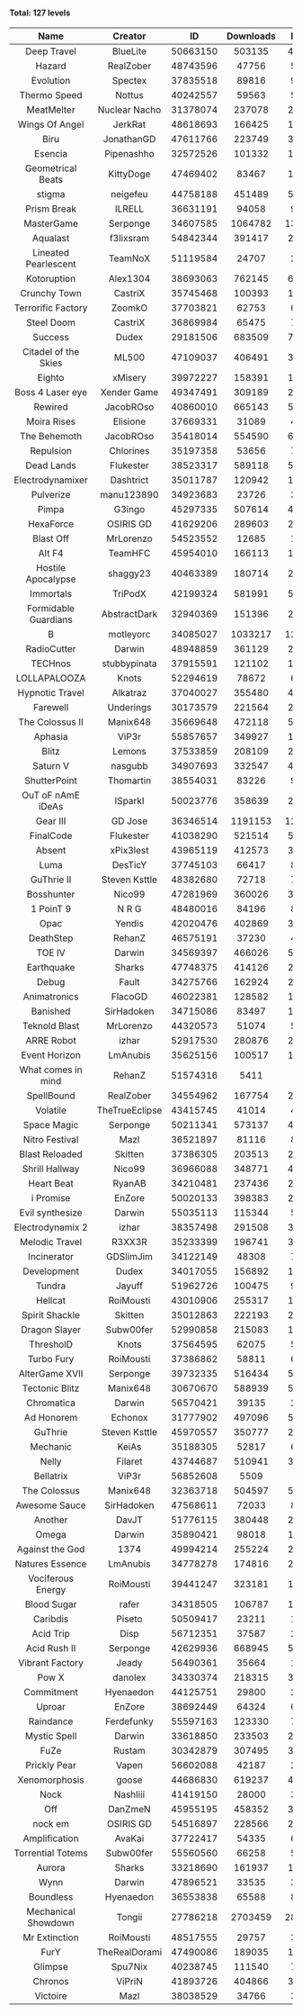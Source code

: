 #### Total: 127 levels

| Name | Creator | ID | Downloads | Likes |
|:---:|:---:|:---:|:---:|:---:|
| Deep Travel | BlueLite | 50663150 | 503135 | 45322
| Hazard | RealZober | 48743596 | 47756 | 5168
| Evolution | Spectex | 37835518 | 89816 | 9017
| Thermo Speed | Nottus | 40242557 | 59563 | 5558
| MeatMelter | Nuclear Nacho | 31378074 | 237078 | 25078
| Wings Of Angel | JerkRat | 48618693 | 166425 | 17197
| Biru | JonathanGD | 47611766 | 223749 | 30656
| Esencia | Pipenashho | 32572526 | 101332 | 12257
| Geometrical Beats | KittyDoge | 47469402 | 83467 | 10002
| stigma | neigefeu | 44758188 | 451489 | 52135
| Prism Break | ILRELL | 36631191 | 94058 | 9920
| MasterGame | Serponge | 34607585 | 1064782 | 130860
| Aqualast | f3lixsram | 54842344 | 391417 | 26340
| Lineated Pearlescent | TeamNoX | 51119584 | 24707 | 2954
| Kotoruption | Alex1304 | 38693063 | 762145 | 67902
| Crunchy Town | CastriX | 35745468 | 100393 | 13835
| Terrorific Factory | ZoomkO | 37703821 | 62753 | 6263
| Steel Doom | CastriX | 36869984 | 65475 | 7954
| Success | Dudex | 29181506 | 683509 | 77722
| Citadel of the Skies | ML500 | 47109037 | 406491 | 32475
| Eighto | xMisery | 39972227 | 158391 | 13913
| Boss 4 Laser eye | Xender Game | 49347491 | 309189 | 26708
| Rewired | JacobROso | 40860010 | 665143 | 51009
| Moira Rises | Elisione | 37669331 | 31089 | 4629
| The Behemoth | JacobROso | 35418014 | 554590 | 64738
| Repulsion | Chlorines | 35197358 | 53656 | 7127
| Dead Lands | Flukester | 38523317 | 589118 | 59940
| Electrodynamixer | Dashtrict | 35011787 | 120942 | 16811
| Pulverize | manu123890 | 34923683 | 23726 | 3710
| Pimpa | G3ingo | 45297335 | 507614 | 42310
| HexaForce | OSIRIS GD | 41629206 | 289603 | 22641
| Blast Off | MrLorenzo | 54523552 | 12685 | 1384
| Alt F4 | TeamHFC | 45954010 | 166113 | 13821
| Hostile Apocalypse | shaggy23 | 40463389 | 180714 | 25893
| Immortals | TriPodX | 42199324 | 581991 | 51381
| Formidable Guardians | AbstractDark | 32940369 | 151396 | 21738
| B | motleyorc | 34085027 | 1033217 | 124836
| RadioCutter | Darwin | 48948859 | 361129 | 25704
| TECHnos | stubbypinata | 37915591 | 121102 | 13715
| LOLLAPALOOZA | Knots | 52294619 | 78672 | 6798
| Hypnotic Travel | Alkatraz | 37040027 | 355480 | 48760
| Farewell | Underings | 30173579 | 221564 | 28177
| The Colossus II | Manix648 | 35669648 | 472118 | 52077
| Aphasia | ViP3r | 55857657 | 349927 | 17273
| Blitz | Lemons | 37533859 | 208109 | 25015
| Saturn V | nasgubb | 34907693 | 332547 | 41326
| ShutterPoint | Thomartin | 38554031 | 83226 | 9546
| OuT oF nAmE iDeAs | ISparkI | 50023776 | 358639 | 28126
| Gear III | GD Jose | 36346514 | 1191153 | 120835
| FinalCode | Flukester | 41038290 | 521514 | 51319
| Absent | xPix3lest | 43965119 | 412573 | 31963
| Luma | DesTicY | 37745103 | 66417 | 8319
| GuThrie II | Steven Ksttle | 48382680 | 72718 | 7480
| Bosshunter | Nico99 | 47281969 | 360026 | 31908
| 1 PoinT 9 | N R G | 48480016 | 84196 | 8220
| Opac | Yendis | 42020476 | 402869 | 39619
| DeathStep | RehanZ | 46575191 | 37230 | 4117
| TOE IV | Darwin | 34569397 | 466026 | 54168
| Earthquake  | Sharks | 47748375 | 414126 | 23133
| Debug | Fault | 34275766 | 162924 | 20050
| Animatronics | FlacoGD | 46022381 | 128582 | 13280
| Banished | SirHadoken | 34715086 | 83497 | 10495
| Teknold Blast | MrLorenzo | 44320573 | 51074 | 5097
| ARRE Robot | izhar | 52917530 | 280876 | 26279
| Event Horizon | LmAnubis | 35625156 | 100517 | 12148
| What comes in mind | RehanZ | 51574316 | 5411 | 508
| SpellBound | RealZober | 34554962 | 167754 | 22639
| Volatile | TheTrueEclipse | 43415745 | 41014 | 4159
| Space Magic | Serponge | 50211341 | 573137 | 47947
| Nitro Festival | Mazl | 36521897 | 81116 | 8579
| Blast Reloaded | Skitten | 37386305 | 203513 | 22100
| Shrill Hallway | Nico99 | 36966088 | 348771 | 45931
| Heart Beat | RyanAB | 34210481 | 237436 | 29165
| i Promise | EnZore | 50020133 | 398383 | 23795
| Evil synthesize | Darwin | 55035113 | 115344 | 5707
| Electrodynamix 2 | izhar | 38357498 | 291508 | 33819
| Melodic Travel | R3XX3R | 35233399 | 196741 | 32038
| Incinerator | GDSlimJim | 34122149 | 48308 | 7276
| Development | Dudex | 34017055 | 156892 | 17941
| Tundra | Jayuff | 51962726 | 100475 | 9668
| Hellcat | RoiMousti | 43010906 | 255317 | 18339
| Spirit Shackle | Skitten | 35012863 | 222193 | 29430
| Dragon Slayer | Subw00fer | 52990858 | 215083 | 16987
| ThresholD | Knots | 37564595 | 62075 | 5448
| Turbo Fury | RoiMousti | 37386862 | 58811 | 6781
| AlterGame XVII | Serponge | 39732335 | 516434 | 53364
| Tectonic Blitz | Manix648 | 30670670 | 588939 | 59998
| Chromatica | Darwin | 56570421 | 39135 | 2819
| Ad Honorem | Echonox | 31777902 | 497096 | 50870
| GuThrie | Steven Ksttle | 45970557 | 350777 | 26730
| Mechanic | KeiAs | 35188305 | 52817 | 6522
| Nelly | Filaret | 43744687 | 510941 | 35909
| Bellatrix | ViP3r | 56852608 | 5509 | 426
| The Colossus | Manix648 | 32363718 | 504597 | 53245
| Awesome Sauce | SirHadoken | 47568611 | 72033 | 8062
| Another | DavJT | 51776115 | 380448 | 28879
| Omega | Darwin | 35890421 | 98018 | 12142
| Against the God | 1374 | 49994214 | 255224 | 25720
| Natures Essence | LmAnubis | 34778278 | 174816 | 22781
| Vociferous Energy | RoiMousti | 39441247 | 323181 | 13143
| Blood Sugar | rafer | 34318505 | 106787 | 13178
| Caribdis | Piseto | 50509417 | 23211 | 1978
| Acid Trip | Disp | 56712351 | 37587 | 2182
| Acid Rush II | Serponge | 42629936 | 668945 | 56044
| Vibrant Factory | Jeady | 56490361 | 35664 | 1856
| Pow X | danolex | 34330374 | 218315 | 31951
| Commitment | Hyenaedon | 44125751 | 29800 | 2014
| Uproar | EnZore | 38692449 | 64324 | 6237
| Raindance | Ferdefunky | 55597163 | 123330 | 7531
| Mystic Spell | Darwin | 33618850 | 233503 | 26403
| FuZe | Rustam | 30342879 | 307495 | 31001
| Prickly Pear | Vapen | 56602088 | 42187 | 2192
| Xenomorphosis | goose | 44686830 | 619237 | 45522
| Nock | NashIiii | 41419150 | 28000 | 3183
| Off | DanZmeN | 45955195 | 458352 | 39268
| nock em | OSIRIS GD | 54516897 | 228566 | 23013
| Amplification | AvaKai | 37722417 | 54335 | 6535
| Torrential Totems | Subw00fer | 55560560 | 66258 | 5387
| Aurora | Sharks | 33218690 | 161937 | 17036
| Wynn | Darwin | 47896521 | 33535 | 3976
| Boundless | Hyenaedon | 36553838 | 65588 | 8216
| Mechanical Showdown | Tongii | 27786218 | 2703459 | 282753
| Mr Extinction | RoiMousti | 48517555 | 29757 | 3288
| FurY | TheRealDorami | 47490086 | 189035 | 19423
| Glimpse | Spu7Nix | 40238745 | 111540 | 7780
| Chronos | ViPriN | 41893726 | 404866 | 35788
| Victoire | Mazl | 38038529 | 34766 | 3736
